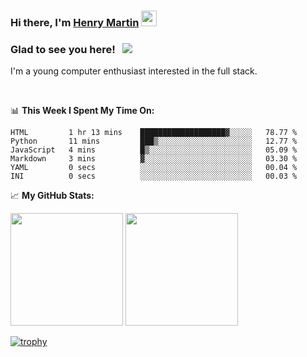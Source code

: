 ### Hi there, I'm <a href="https://home.henrymartin.co" target="_blank">Henry Martin</a> <img src="https://media.giphy.com/media/hvRJCLFzcasrR4ia7z/giphy.gif" width="25px">



### Glad to see you here! &nbsp; ![](https://visitor-badge.glitch.me/badge?page_id=HENRYMARTIN5.HENRYMARIN5)

I'm a young computer enthusiast interested in the full stack.






</br>

📊 **This Week I Spent My Time On:**
<!--START_SECTION:waka-->

```text
HTML         1 hr 13 mins    ███████████████████▓░░░░░   78.77 %
Python       11 mins         ███▒░░░░░░░░░░░░░░░░░░░░░   12.77 %
JavaScript   4 mins          █▒░░░░░░░░░░░░░░░░░░░░░░░   05.09 %
Markdown     3 mins          ▓░░░░░░░░░░░░░░░░░░░░░░░░   03.30 %
YAML         0 secs          ░░░░░░░░░░░░░░░░░░░░░░░░░   00.04 %
INI          0 secs          ░░░░░░░░░░░░░░░░░░░░░░░░░   00.03 %
```

<!--END_SECTION:waka-->


📈 **My GitHub Stats:**

<p>
  <img height="180em" src="https://github-readme-stats.vercel.app/api?username=HENRYMARTIN5&show_icons=true&hide_border=true&&count_private=true&include_all_commits=true" />
  <img height="180em" src="https://github-readme-stats.vercel.app/api/top-langs/?username=HENRYMARTIN5&show_icons=true&hide_border=true&layout=compact&langs_count=8"/>
</p>

[![trophy](https://github-profile-trophy.vercel.app/?username=HENRYMARTIN5&theme=onedark)](https://github.com/ryo-ma/github-profile-trophy)




